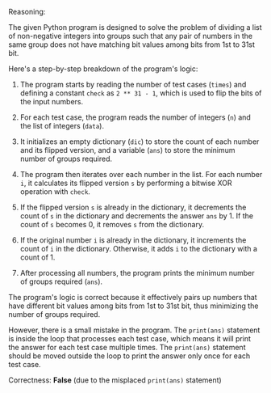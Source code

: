 Reasoning:

The given Python program is designed to solve the problem of dividing a list of non-negative integers into groups such that any pair of numbers in the same group does not have matching bit values among bits from 1st to 31st bit.

Here's a step-by-step breakdown of the program's logic:

1. The program starts by reading the number of test cases (`times`) and defining a constant `check` as `2 ** 31 - 1`, which is used to flip the bits of the input numbers.

2. For each test case, the program reads the number of integers (`n`) and the list of integers (`data`).

3. It initializes an empty dictionary (`dic`) to store the count of each number and its flipped version, and a variable (`ans`) to store the minimum number of groups required.

4. The program then iterates over each number in the list. For each number `i`, it calculates its flipped version `s` by performing a bitwise XOR operation with `check`.

5. If the flipped version `s` is already in the dictionary, it decrements the count of `s` in the dictionary and decrements the answer `ans` by 1. If the count of `s` becomes 0, it removes `s` from the dictionary.

6. If the original number `i` is already in the dictionary, it increments the count of `i` in the dictionary. Otherwise, it adds `i` to the dictionary with a count of 1.

7. After processing all numbers, the program prints the minimum number of groups required (`ans`).

The program's logic is correct because it effectively pairs up numbers that have different bit values among bits from 1st to 31st bit, thus minimizing the number of groups required.

However, there is a small mistake in the program. The `print(ans)` statement is inside the loop that processes each test case, which means it will print the answer for each test case multiple times. The `print(ans)` statement should be moved outside the loop to print the answer only once for each test case.

Correctness: **False** (due to the misplaced `print(ans)` statement)